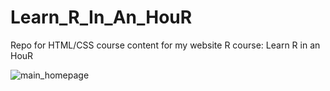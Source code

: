 # Learn_R_In_An_HouR
Repo for HTML/CSS course content for my website R course: Learn R in an HouR

![main_homepage](https://github.com/ctrumanshoww/Learn_R_In_An_HouR/1.png)
